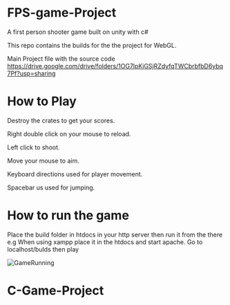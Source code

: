 # FPS-game-Project
A first person shooter game built on unity with c#

This repo contains the builds for the the project for WebGL.

Main Project file with the source code https://drive.google.com/drive/folders/1OG7lpKjGSjRZdyfqTWCbrbfbD6ybq7Pf?usp=sharing


# How to Play
Destroy the crates to get your scores.

Right double click on your mouse to reload.

Left click to shoot. 

Move your mouse to aim.

Keyboard directions used for player movement.

Spacebar us used for jumping.


# How to run the game

Place the build folder in htdocs in your http server then run it from the there e.g When using xampp place it in the htdocs and start apache. Go to localhost/bulds then play


![GameRunning](https://github.com/Marius-Mulama/FPS-game-Project/blob/main/Gamerunning.PNG)
# C-Game-Project
